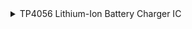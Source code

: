 <details>
  <summary>TP4056 Lithium-Ion Battery Charger IC</summary>
  
  ![TP4056](tp4056_image_url)

  The TP4056 is an integrated circuit designed for charging single-cell lithium-ion or lithium polymer batteries. It is widely used in various electronic applications where rechargeable batteries require safe and efficient charging.

  ### Features:
  - **Over-charge Protection:** Prevents the battery from being charged beyond safe limits.
  - **Over-discharge Protection:** Ensures the battery is not discharged below a certain voltage threshold.
  - **Current Limiting:** Controls the charging current to prevent overheating and ensure safe operation.

  ### Typical Applications:
  - **Portable Devices:** Used in smartphones, tablets, and other portable electronics.
  - **DIY Projects:** Popular among hobbyists and makers for charging batteries in custom electronics projects.

  The TP4056 IC is valued for its compact size, reliability, and built-in safety features, making it a preferred choice for battery charging solutions.
</details>
